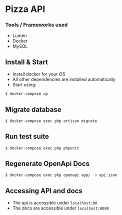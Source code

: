 # Pizza API


### Tools / Frameworks used

* Lumen
* Docker
* MySQL

## Install & Start

* Install docker for your OS
* All other dependencies are installed automatically
* Start using:

```bash
$ docker-compose up
```

## Migrate database

```bash
$ docker-compose exec php artisan migrate
```


## Run test suite

```bash
$ docker-compose exec php phpunit
```

## Regenerate OpenApi Docs

```bash
$ docker-compose exec php openapi app/ -o api.json
```

## Accessing API and docs

* The api is accessible under `localhost:80`
* The docs are accessible under `localhost:8080`
